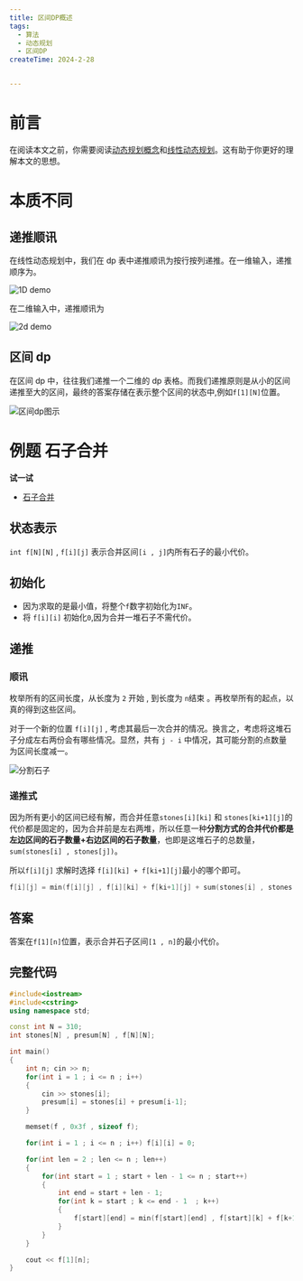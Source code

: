 ```yaml
---
title: 区间DP概述
tags:
  - 算法
  - 动态规划
  - 区间DP
createTime: 2024-2-28


---
```


# 前言

在阅读本文之前，你需要阅读[动态规划概念](https://blog.zqzqsb.cn/2024/02/20/%E5%8A%A8%E6%80%81%E8%A7%84%E5%88%92%E6%A6%82%E5%BF%B5/)和[线性动态规划](<https://blog.zqzqsb.cn/2024/02/21/%E7%BA%BF%E6%80%A7%E5%8A%A8%E6%80%81%E8%A7%84%E5%88%92(%E4%B8%80)/>)。这有助于你更好的理解本文的思想。

# 本质不同

## 递推顺讯

在线性动态规划中，我们在 dp 表中递推顺讯为按行按列递推。在一维输入，递推顺序为。

![1D demo](https://alicloud-pic.oss-cn-shanghai.aliyuncs.com/BlogImg/Algorithm/interval_dp/1d_recurrence_demo.png)

在二维输入中，递推顺讯为

![2d demo](https://alicloud-pic.oss-cn-shanghai.aliyuncs.com/BlogImg/Algorithm/interval_dp/2d_recurrence_demo.png)

## 区间 dp

在区间 dp 中，往往我们递推一个二维的 dp 表格。而我们递推原则是从小的区间递推至大的区间，最终的答案存储在表示整个区间的状态中,例如`f[1][N]`位置。

![区间dp图示](https://alicloud-pic.oss-cn-shanghai.aliyuncs.com/BlogImg/Algorithm/interval_dp/interval_dp_demo.png)

# 例题 石子合并

**试一试**

- [石子合并](https://geniuscode.tech/problem/%E7%AE%97%E6%B3%95%E5%9F%BA%E7%A1%80-%E5%8A%A8%E6%80%81%E8%A7%84%E5%88%92-%E7%9F%B3%E5%AD%90%E5%90%88%E5%B9%B6)

## 状态表示

`int f[N][N]` , `f[i][j]` 表示合并区间`[i , j]`内所有石子的最小代价。

## 初始化

- 因为求取的是最小值，将整个`f`数字初始化为`INF`。
- 将 `f[i][i]` 初始化`0`,因为合并一堆石子不需代价。

## 递推

### 顺讯

枚举所有的区间长度，从长度为 `2` 开始 , 到长度为 `n`结束 。再枚举所有的起点，以真的得到这些区间。

对于一个新的位置 `f[i][j]` , 考虑其最后一次合并的情况。换言之，考虑将这堆石子分成左右两份会有哪些情况。显然，共有 `j - i` 中情况，其可能分割的点数量为区间长度减一。

![分割石子](https://alicloud-pic.oss-cn-shanghai.aliyuncs.com/BlogImg/Algorithm/interval_dp/stones_split.png)

### 递推式

因为所有更小的区间已经有解，而合并任意`stones[i][ki]` 和 `stones[ki+1][j]`的代价都是固定的，因为合并前是左右两堆，所以任意一种**分割方式的合并代价都是左边区间的石子数量+右边区间的石子数量**，也即是这堆石子的总数量，`sum(stones[i] , stones[j])`。

所以`f[i][j]` 求解时选择 `f[i][ki] + f[ki+1][j]`最小的哪个即可。

```c++
f[i][j] = min(f[i][j] , f[i][ki] + f[ki+1][j] + sum(stones[i] , stones[j]));
```

## 答案

答案在`f[1][n]`位置，表示合并石子区间`[1 , n]`的最小代价。

## 完整代码

```c++
#include<iostream>
#include<cstring>
using namespace std;

const int N = 310;
int stones[N] , presum[N] , f[N][N];

int main()
{
    int n; cin >> n;
    for(int i = 1 ; i <= n ; i++)
    {
        cin >> stones[i];
        presum[i] = stones[i] + presum[i-1];
    }

    memset(f , 0x3f , sizeof f);

    for(int i = 1 ; i <= n ; i++) f[i][i] = 0;

    for(int len = 2 ; len <= n ; len++)
    {
        for(int start = 1 ; start + len - 1 <= n ; start++)
        {
            int end = start + len - 1;
            for(int k = start ; k <= end - 1  ; k++)
            {
                f[start][end] = min(f[start][end] , f[start][k] + f[k+1][end] + presum[end] - presum[start-1]);
            }
        }
    }

    cout << f[1][n];
}
```
